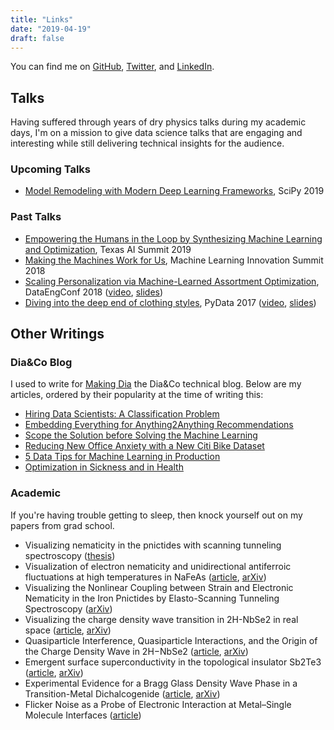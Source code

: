 ```yaml
---
title: "Links"
date: "2019-04-19"
draft: false
---
```


You can find me on [GitHub](https://github.com/EthanRosenthal), [Twitter](https://twitter.com/eprosenthal), and [LinkedIn](https://www.linkedin.com/in/ethanrosenthal/).


## Talks

Having suffered through years of dry physics talks during my academic days, I'm on a mission to give data science talks that are engaging and interesting while still delivering technical insights for the audience.

### Upcoming Talks

- [Model Remodeling with Modern Deep Learning Frameworks](https://www.scipy2019.scipy.org/talks-posters/Model-Remodeling-with-Modern-Deep-Learning-Frameworks), SciPy 2019


### Past Talks

- [Empowering the Humans in the Loop by Synthesizing Machine Learning and Optimization](http://texasaisummit.com/2019/sessions), Texas AI Summit 2019
- [Making the Machines Work for Us](https://www.theinnovationenterprise.com/summits/machine-learning-innovation-summit-new-york-2018/agenda), Machine Learning Innovation Summit 2018
- [Scaling Personalization via Machine-Learned Assortment Optimization](https://www.datacouncil.ai/talks/scaling-personalization-via-machine-learned-assortment-optimization), DataEngConf 2018 ([video](https://youtu.be/1_wjsY6eSFs), [slides](https://www.slideshare.net/rosentep/scaling-personalization-via-machinelearned-assortment-optimization))
- [Diving into the deep end of clothing styles](https://pydata.org/nyc2017/schedule/presentation/18/), PyData 2017 ([video](https://www.youtube.com/watch?v=Pm4ZQMKoz7Q), [slides](https://www.slideshare.net/rosentep/diving-into-the-deep-end-of-clothing-styles-pydata-nyc-2017))


## Other Writings

### Dia&Co Blog

I used to write for [Making Dia](https://making.dia.com/) the Dia&Co technical blog. Below are my articles, ordered by their popularity at the time of writing this:

- [Hiring Data Scientists: A Classification Problem](https://making.dia.com/hiring-data-scientists-a-classification-problem-456affe73592)
- [Embedding Everything for Anything2Anything Recommendations](https://making.dia.com/embedding-everything-for-anything2anything-recommendations-fca7f58f53ff)
- [Scope the Solution before Solving the Machine Learning](https://making.dia.com/scope-the-solution-before-solving-the-machine-learning-7e5ddb622733)
- [Reducing New Office Anxiety with a New Citi Bike Dataset](https://making.dia.com/reducing-new-office-anxiety-with-a-new-citi-bike-dataset-fb469fd6f5b6)
- [5 Data Tips for Machine Learning in Production](https://making.dia.com/5-data-tips-for-machine-learning-in-production-360e14addeee)
- [Optimization in Sickness and in Health](https://making.dia.com/optimization-in-sickness-and-in-health-7d8f28f0bd45)

### Academic

If you're having trouble getting to sleep, then knock yourself out on my papers from grad school.

- Visualizing nematicity in the pnictides with scanning tunneling spectroscopy ([thesis](https://academiccommons.columbia.edu/doi/10.7916/D8N29W34))
- Visualization of electron nematicity and unidirectional antiferroic fluctuations at high temperatures in NaFeAs ([article](https://www.nature.com/articles/nphys2870), [arXiv](https://arxiv.org/abs/1307.3526))
- Visualizing the Nonlinear Coupling between Strain and Electronic Nematicity in the Iron Pnictides by Elasto-Scanning Tunneling Spectroscopy ([arXiv](https://arxiv.org/abs/1812.05287))
- Visualizing the charge density wave transition in 2H-NbSe2 in real space ([article](https://journals.aps.org/prb/abstract/10.1103/PhysRevB.89.235115), [arXiv](https://arxiv.org/abs/1307.2282))
- Quasiparticle Interference, Quasiparticle Interactions, and the Origin of the Charge Density Wave in 2H−NbSe2 ([article](https://journals.aps.org/prl/abstract/10.1103/PhysRevLett.114.037001), [arXiv](https://arxiv.org/abs/1408.4432))
- Emergent surface superconductivity in the topological insulator Sb2Te3 ([article](https://www.nature.com/articles/ncomms9279), [arXiv](https://arxiv.org/abs/1408.1046))
- Experimental Evidence for a Bragg Glass Density Wave Phase in a Transition-Metal Dichalcogenide ([article](https://journals.aps.org/prl/abstract/10.1103/PhysRevLett.114.026802), [arXiv](https://arxiv.org/abs/1405.5561))
- Flicker Noise as a Probe of Electronic Interaction at Metal–Single Molecule Interfaces ([article](https://pubs.acs.org/doi/abs/10.1021/acs.nanolett.5b01270))
